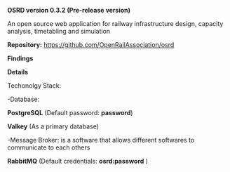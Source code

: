 **OSRD version 0.3.2 (Pre-release version)**

An open source web application for railway infrastructure design, capacity analysis, timetabling and simulation

**Repository:** https://github.com/OpenRailAssociation/osrd

**Findings**


**Details**

Techonolgy Stack:

-Database: 

**PostgreSQL** (Default password: **password**)

**Valkey** (As a primary database)

-Message Broker: is a software that allows different softwares to communicate to each others 

**RabbitMQ** (Default credentials: **osrd:password** )

